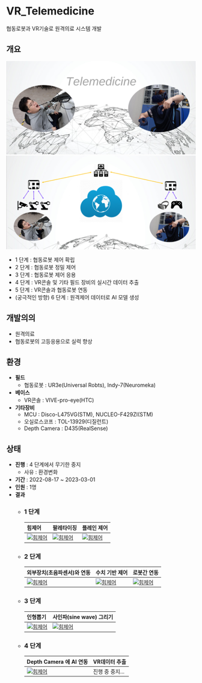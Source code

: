 # VR_Telemedicine
협동로봇과 VR기술로 원격의료 시스템 개발


## 개요
![컨셉아트](./documents/concept1.png)
![컨셉아트](./documents/concept2.png)

* 1 단계 : 협동로봇 제어 확립
* 2 단계 : 협동로봇 정밀 제어
* 3 단계 : 협동로봇 제어 응용
* 4 단계 : VR콘솔 및 기타 필드 장비의 실시간 데이터 추출
* 5 단계 : VR콘솔과 협동로봇 연동
* (궁극적인 방향) 6 단계 : 원격제어 데이터로 AI 모델 생성


## 개발의의
* 원격의료 
* 협동로봇의 고등응용으로 실력 향상


## 환경
* **필드**
    * 협동로봇 : UR3e(Universal Robts), Indy-7(Neuromeka)
* **베이스**
    * VR콘솔 : VIVE-pro-eye(HTC)
* **기타장비**
    * MCU : Disco-L475VG(STM), NUCLEO​-F429ZI​(STM)
    * 오실로스코프 : TOL-13929​(디질런트)
    * Depth Camera : D435(RealSense)


## 상태
* **진행** : 4 단계에서 무기한 중지
    * 사유 : 환경변화
* **기간** : 2022-08-17 ~ 2023-03-01
* **인원** : 1명
* **결과** 
    * ### 1 단계
        | 힘제어 | 팔레타이징 | 플레인 제어 | 
        | --- | --- | --- |
        | [![힘제어](https://img.youtube.com/vi/IpbPD2P1qUs/0.jpg)](https://www.youtube.com/watch?v=IpbPD2P1qUs) | [![힘제어](https://img.youtube.com/vi/54RHS8Tm0UU/0.jpg)](https://www.youtube.com/watch?v=54RHS8Tm0UU) | [![힘제어](https://img.youtube.com/vi/8GNj5HHTPy8/0.jpg)](https://www.youtube.com/watch?v=8GNj5HHTPy8) |

    * ### 2 단계
        | 외부장치(초음파센서)와 연동 | 수치 기반 제어 | 로봇간 연동 |
        | --- | --- | --- |
        | [![힘제어](https://img.youtube.com/vi/SQIsRYWksBY/0.jpg)](https://www.youtube.com/watch?v=SQIsRYWksBY) | [![힘제어](https://img.youtube.com/vi/Q7Rfnl9k1zg/0.jpg)](https://www.youtube.com/watch?v=Q7Rfnl9k1zg) | [![힘제어](https://img.youtube.com/vi/D3va0qlqflo/0.jpg)](https://www.youtube.com/watch?v=D3va0qlqflo) |

    * ### 3 단계
        | 인형뽑기 | 사인파(sine wave) 그리기 |
        | --- | --- |
        | [![힘제어](https://img.youtube.com/vi/9T648STQeYQ/0.jpg)](https://www.youtube.com/watch?v=9T648STQeYQ) | [![힘제어](https://img.youtube.com/vi/0cP-lsOLmJU/0.jpg)](https://www.youtube.com/watch?v=0cP-lsOLmJU) |
    
    * ### 4 단계
        | Depth Camera 에 AI 연동 | VR데이터 추출 |
        | --- | --- |
        | [![힘제어](https://img.youtube.com/vi/TcvYcjlj0gY/0.jpg)](https://www.youtube.com/watch?v=TcvYcjlj0gY) | 진행 중 중지... |

